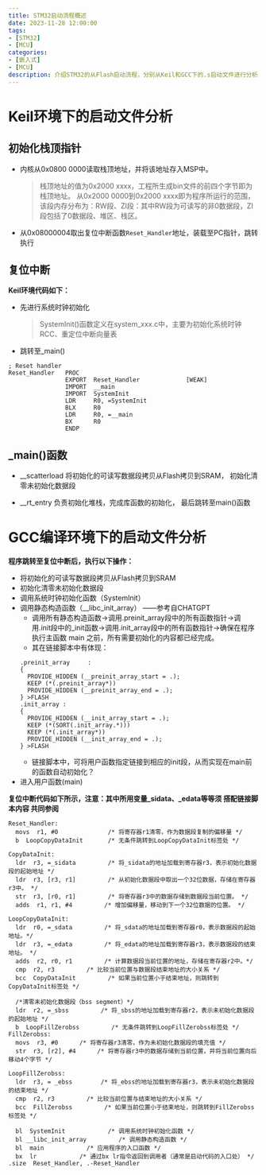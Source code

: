 ```yaml
---
title: STM32启动流程概述
date: 2023-11-28 12:00:00
tags:
- [STM32]
- [MCU]
categories:
- [嵌入式]
- [MCU]
description: 介绍STM32的从Flash启动流程，分别从Keil和GCC下的.s启动文件进行分析：从0x8000000到用户main()之间的初始化执行过程。
---
```


# Keil环境下的启动文件分析

## 初始化栈顶指针

- 内核从0x0800 0000读取栈顶地址，并将该地址存入MSP中。
    >栈顶地址的值为0x2000 xxxx，工程所生成bin文件的前四个字节即为栈顶地址。
    >从0x2000 0000到0x2000 xxxx即为程序所运行的范围，该段内存分布为：RW段、ZI段：其中RW段为可读写的非0数据段，ZI段包括了0数据段、堆区、栈区。
- 从0x08000004取出复位中断函数`Reset_Handler`地址，装载至PC指针，跳转执行

## 复位中断

**Keil环境代码如下：**
- 先进行系统时钟初始化
    >SystemInit()函数定义在system_xxx.c中，主要为初始化系统时钟RCC、重定位中断向量表
- 跳转至_main()

```
; Reset handler
Reset_Handler   PROC
                EXPORT  Reset_Handler             [WEAK]  
                IMPORT  __main
                IMPORT  SystemInit
                LDR     R0, =SystemInit   
                BLX     R0               
                LDR     R0, =__main
                BX      R0    
                ENDP
```

## _main()函数
- __scatterload
    将初始化的可读写数据段拷贝从Flash拷贝到SRAM，
    初始化清零未初始化数据段

- __rt_entry
    负责初始化堆栈，完成库函数的初始化，
    最后跳转至main()函数


# GCC编译环境下的启动文件分析
**程序跳转至复位中断后，执行以下操作：**
- 将初始化的可读写数据段拷贝从Flash拷贝到SRAM
- 初始化清零未初始化数据段
- 调用系统时钟初始化函数（SystemInit）
- 调用静态构造函数（__libc_init_array） ——参考自CHATGPT
    - 调用所有静态构造函数->调用.preinit_array段中的所有函数指针->调用.init段中的_init函数->调用.init_array段中的所有函数指针->确保在程序执行主函数 main 之前，所有需要初始化的内容都已经完成。
    - 其在链接脚本中有体现：
    ```
    .preinit_array     :
    {
      PROVIDE_HIDDEN (__preinit_array_start = .);
      KEEP (*(.preinit_array*))
      PROVIDE_HIDDEN (__preinit_array_end = .);
    } >FLASH
    .init_array :
    {
      PROVIDE_HIDDEN (__init_array_start = .);
      KEEP (*(SORT(.init_array.*)))
      KEEP (*(.init_array*))
      PROVIDE_HIDDEN (__init_array_end = .);
    } >FLASH
    ```
    - 链接脚本中，可将用户函数指定链接到相应的init段，从而实现在main前的函数自动初始化？
- 进入用户函数(main)<br>

**复位中断代码如下所示，注意：其中所用变量_sidata、_edata等等须 搭配链接脚本内容 共同参阅**

```
Reset_Handler:  
  movs  r1, #0              /* 将寄存器r1清零，作为数据段复制的偏移量 */
  b  LoopCopyDataInit       /* 无条件跳转到LoopCopyDataInit标签处 */

CopyDataInit:
  ldr  r3, =_sidata         /* 将_sidata的地址加载到寄存器r3，表示初始化数据段的起始地址 */
  ldr  r3, [r3, r1]         /* 从初始化数据段中取出一个32位数据，存储在寄存器r3中。 */
  str  r3, [r0, r1]         /* 将寄存器r3中的数据存储到数据段当前位置。 */
  adds  r1, r1, #4         /* 增加偏移量，移动到下一个32位数据的位置。 */
    
LoopCopyDataInit:
  ldr  r0, =_sdata         /* 将_sdata的地址加载到寄存器r0，表示数据段的起始地址。*/
  ldr  r3, =_edata         /* 将_edata的地址加载到寄存器r3，表示数据段的结束地址。 */
  adds  r2, r0, r1         /* 计算数据段当前位置的地址，存储在寄存器r2中。*/
  cmp  r2, r3         /* 比较当前位置与数据段结束地址的大小关系 */
  bcc  CopyDataInit         /* 如果当前位置小于结束地址，则跳转到CopyDataInit标签处 */
  
  /*清零未初始化数据段（bss segment）*/
  ldr  r2, =_sbss         /* 将_sbss的地址加载到寄存器r2，表示未初始化数据段的起始地址 */
  b  LoopFillZerobss         /* 无条件跳转到LoopFillZerobss标签处 */
FillZerobss:
  movs  r3, #0      /* 将寄存器r3清零，作为未初始化数据段的填充值 */
  str  r3, [r2], #4      /* 将寄存器r3中的数据存储到当前位置，并将当前位置向后移动4个字节 */
    
LoopFillZerobss:         
  ldr  r3, = _ebss        /* 将_ebss的地址加载到寄存器r3，表示未初始化数据段的结束地址 */
  cmp  r2, r3         /* 比较当前位置与结束地址的大小关系 */
  bcc  FillZerobss         /* 如果当前位置小于结束地址，则跳转到FillZerobss标签处 */

  bl  SystemInit            /* 调用系统时钟初始化函数 */
  bl __libc_init_array         /* 调用静态构造函数 */
  bl  main            /* 应用程序的入口函数 */
  bx  lr            /* 通过bx lr指令返回到调用者（通常是启动代码的入口处） */
.size  Reset_Handler, .-Reset_Handler
```


